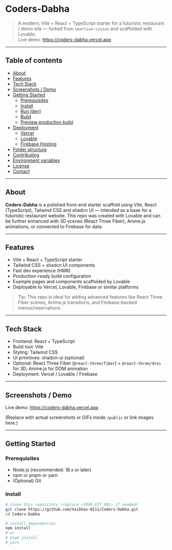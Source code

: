 # Coders-Dabha

> A modern, Vite + React + TypeScript starter for a futuristic restaurant / demo site — forked from `smartian-vision` and scaffolded with Lovable.  
> Live demo: https://coders-dabha.vercel.app

---

## Table of contents

- [About](#about)  
- [Features](#features)  
- [Tech Stack](#tech-stack)  
- [Screenshots / Demo](#screenshots--demo)  
- [Getting Started](#getting-started)  
  - [Prerequisites](#prerequisites)  
  - [Install](#install)  
  - [Run (dev)](#run-dev)  
  - [Build](#build)  
  - [Preview production build](#preview-production-build)  
- [Deployment](#deployment)  
  - [Vercel](#vercel)  
  - [Lovable](#lovable)  
  - [Firebase Hosting](#firebase-hosting)  
- [Folder structure](#folder-structure)  
- [Contributing](#contributing)  
- [Environment variables](#environment-variables)  
- [License](#license)  
- [Contact](#contact)

---

## About

**Coders-Dabha** is a polished front-end starter scaffold using Vite, React (TypeScript), Tailwind CSS and shadcn UI — intended as a base for a futuristic restaurant website. This repo was created with Lovable and can be further enhanced with 3D scenes (React Three Fiber), Anime.js animations, or connected to Firebase for data.

---

## Features

- Vite + React + TypeScript starter  
- Tailwind CSS + shadcn UI components  
- Fast dev experience (HMR)  
- Production-ready build configuration  
- Example pages and components scaffolded by Lovable  
- Deployable to Vercel, Lovable, Firebase or similar platforms  

> Tip: This repo is ideal for adding advanced features like React Three Fiber scenes, Anime.js transitions, and Firebase-backed menus/reservations.

---

## Tech Stack

- Frontend: React + TypeScript  
- Build tool: Vite  
- Styling: Tailwind CSS  
- UI primitives: shadcn-ui (optional)  
- Optional: React Three Fiber (`@react-three/fiber`) + `@react-three/drei` for 3D; Anime.js for DOM animation  
- Deployment: Vercel / Lovable / Firebase  

---

## Screenshots / Demo

Live demo: https://coders-dabha.vercel.app

(Replace with actual screenshots or GIFs inside `/public` or link images here.)

---

## Getting Started

### Prerequisites

- Node.js (recommended: 18.x or later)  
- npm or pnpm or yarn  
- (Optional) Git

### Install

```bash
# clone this repository (replace <YOUR_GIT_URL> if needed)
git clone https://github.com/Vaibhav-0111/Coders-Dabha.git
cd Coders-Dabha

# install dependencies
npm install
# or
# pnpm install
# yarn
